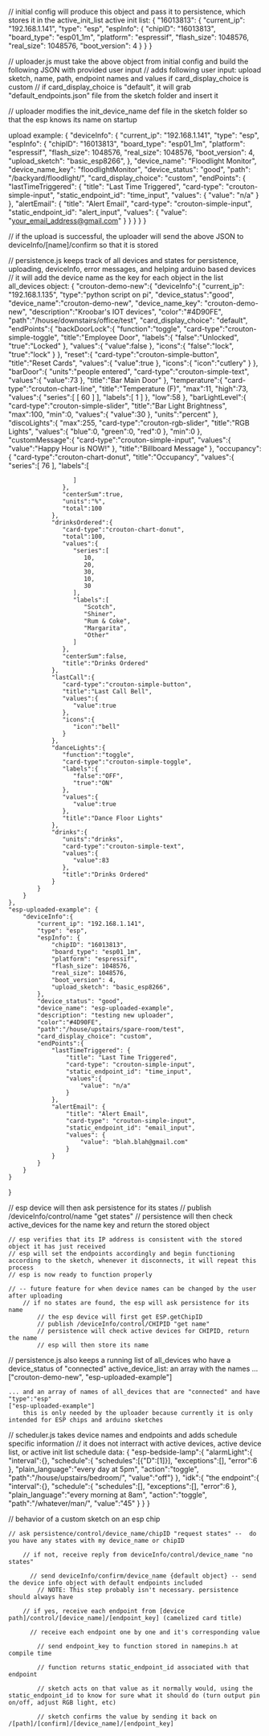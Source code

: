 // initial config will produce this object and pass it to persistence, which stores it in the active_init_list
active init list:
{
  "16013813": {
	"current_ip": "192.168.1.141",
	"type": "esp",
    "espInfo": {
   		"chipID": "16013813",
		"board_type": "esp01_1m",
		"platform": "espressif",
		"flash_size": 1048576,
		"real_size": 1048576,
		"boot_version": 4
    }
  }
}


// uploader.js must take the above object from initial config and build the following JSON with provided user input
// adds following user input: upload sketch, name, path, endpoint names and values if card_display_choice is custom
// if card_display_choice is "default", it will grab "default_endpoints.json" file from the sketch folder and insert it

// uploader modifies the init_device_name def file in the sketch folder so that the esp knows its name on startup

upload example:
{
  "deviceInfo": {
	"current_ip": "192.168.1.141",
	"type": "esp",
    "espInfo": {
   		"chipID": "16013813",
		"board_type": "esp01_1m",
		"platform": "espressif",
		"flash_size": 1048576,
		"real_size": 1048576,
		"boot_version": 4,
    	"upload_sketch": "basic_esp8266",
    },
    "device_name": "Floodlight Monitor",
    "device_name_key": "floodlightMonitor",
    "device_status": "good",
    "path": "/backyard/floodlight/",
    "card_display_choice": "custom",
    "endPoints": {
      "lastTimeTriggered": {
        "title": "Last Time Triggered",
        "card-type": "crouton-simple-input",
        "static_endpoint_id": "time_input",
        "values": {
          "value": "n/a"
        }
      },
      "alertEmail": {
        "title": "Alert Email",
        "card-type": "crouton-simple-input",
        "static_endpoint_id": "alert_input",
        "values": {
          "value": "your_email_address@gmail.com"
        }
      }
    }
  }	
}

// if the upload is successful, the uploader will send the above JSON to deviceInfo/[name]/confirm so that it is stored


// persistence.js keeps track of all devices and states for persistence, uploading, deviceInfo, error messages, and helping arduino based devices
// it will add the device name as the key for each object in the list
all_devices object:
{
	"crouton-demo-new":{
		"deviceInfo":{
			"current_ip": "192.168.1.135",
			"type":"python script on pi",
			"device_status":"good",
			"device_name":"crouton-demo-new",
			"device_name_key": "crouton-demo-new",
			"description":"Kroobar's IOT devices",
			"color":"#4D90FE",
			"path":"/house/downstairs/office/test",
			"card_display_choice": "default",
			"endPoints":{
				"backDoorLock":{
				   "function":"toggle",
				   "card-type":"crouton-simple-toggle",
				   "title":"Employee Door",
				   "labels":{
				      "false":"Unlocked",
				      "true":"Locked"
				   },
				   "values":{
				      "value":false
				   },
				   "icons":{
				      "false":"lock",
				      "true":"lock"
				   }
				},
				"reset":{
				   "card-type":"crouton-simple-button",
				   "title":"Reset Cards",
				   "values":{
				      "value":true
				   },
				   "icons":{
				      "icon":"cutlery"
				   }
				},
				"barDoor":{
				   "units":"people entered",
				   "card-type":"crouton-simple-text",
				   "values":{
				      "value":73
				   },
				   "title":"Bar Main Door"
				},
				"temperature":{
				   "card-type":"crouton-chart-line",
				   "title":"Temperature (F)",
				   "max":11,
				   "high":73,
				   "values":{
				      "series":[
				         [
				            60
				         ]
				      ],
				      "labels":[
				         1
				      ]
				   },
				   "low":58
				},
				"barLightLevel":{
				   "card-type":"crouton-simple-slider",
				   "title":"Bar Light Brightness",
				   "max":100,
				   "min":0,
				   "values":{
				      "value":30
				   },
				   "units":"percent"
				},
				"discoLights":{
				   "max":255,
				   "card-type":"crouton-rgb-slider",
				   "title":"RGB Lights",
				   "values":{
				      "blue":0,
				      "green":0,
				      "red":0
				   },
				   "min":0
				},
				"customMessage":{
				   "card-type":"crouton-simple-input",
				   "values":{
				      "value":"Happy Hour is NOW!"
				   },
				   "title":"Billboard Message"
				},
				"occupancy":{
				   "card-type":"crouton-chart-donut",
				   "title":"Occupancy",
				   "values":{
				      "series":[
				         76
				      ],
				      "labels":[

				      ]
				   },
				   "centerSum":true,
				   "units":"%",
				   "total":100
				},
				"drinksOrdered":{
				   "card-type":"crouton-chart-donut",
				   "total":100,
				   "values":{
				      "series":[
				         10,
				         20,
				         30,
				         10,
				         30
				      ],
				      "labels":[
				         "Scotch",
				         "Shiner",
				         "Rum & Coke",
				         "Margarita",
				         "Other"
				      ]
				   },
				   "centerSum":false,
				   "title":"Drinks Ordered"
				},
				"lastCall":{
				   "card-type":"crouton-simple-button",
				   "title":"Last Call Bell",
				   "values":{
				      "value":true
				   },
				   "icons":{
				      "icon":"bell"
				   }
				},
				"danceLights":{
				   "function":"toggle",
				   "card-type":"crouton-simple-toggle",
				   "labels":{
				      "false":"OFF",
				      "true":"ON"
				   },
				   "values":{
				      "value":true
				   },
				   "title":"Dance Floor Lights"
				},
				"drinks":{
				   "units":"drinks",
				   "card-type":"crouton-simple-text",
				   "values":{
				      "value":83
				   },
				   "title":"Drinks Ordered"
				}
			}
		}
	},
	"esp-uploaded-example": {
		"deviceInfo":{
			"current_ip": "192.168.1.141",
			"type": "esp",
			"espInfo": {
				"chipID": "16013813",
				"board_type": "esp01_1m",
				"platform": "espressif",
				"flash_size": 1048576,
				"real_size": 1048576,
				"boot_version": 4,
				"upload_sketch": "basic_esp8266",
    		},
			"device_status": "good",
			"device_name": "esp-uploaded-example",
			"description": "testing new uploader",
			"color":"#4D90FE",
			"path":"/house/upstairs/spare-room/test",
			"card_display_choice": "custom",
			"endPoints":{
				"lastTimeTriggered": {
					"title": "Last Time Triggered",
					"card-type": "crouton-simple-input",
					"static_endpoint_id": "time_input",
					"values":{
						"value": "n/a"
					}
				},
				"alertEmail": {
					"title": "Alert Email",
					"card-type": "crouton-simple-input",
					"static_endpoint_id": "email_input",
					"values": {
						"value": "blah.blah@gmail.com"
					}
				}
			}
		}
	}
}

// esp device will then ask persistence for its states
	// publish /deviceInfo/control/name "get states"
	// persistence will then check active_devices for the name key and return the stored object
	
	// esp verifies that its IP address is consistent with the stored object it has just received
	// esp will set the endpoints accordingly and begin functioning according to the sketch, whenever it disconnects, it will repeat this process
	// esp is now ready to function properly

	// -- future feature for when device names can be changed by the user after uploading
		// if no states are found, the esp will ask persistence for its name
			// the esp device will first get ESP.getChipID
			// publish /deviceInfo/control/CHIPID "get name"
			// persistence will check active devices for CHIPID, return the name
			// esp will then store its name


// persistence.js also keeps a running list of all_devices who have a device_status of "connected"
active_device_list:
	an array with the names ...
	["crouton-demo-new", "esp-uploaded-example"]

	... and an array of names of all_devices that are "connected" and have "type":"esp" 
	["esp-uploaded-example"]
		this is only needed by the uploader because currently it is only intended for ESP chips and arduino sketches

// scheduler.js takes device names and endpoints and adds schedule specific information
// it does not interract with active devices, active device list, or active init list
schedule data:
{
	"esp-bedside-lamp":{
		"alarmLight":{
			"interval":{},
			"schedule":{
				"schedules":[{"D":[1]}],
				"exceptions":[],
				"error":6
			},
		"plain_language":"every day at 5pm",
		"action":"toggle",
		"path":"/house/upstairs/bedroom/",
		"value":"off"}
	},
	"idk":{
		"the endpoint":{
			"interval":{},
			"schedule":{
				"schedules":[],
				"exceptions":[],
				"error":6
			},
		"plain_language":"every morning at 8am",
		"action":"toggle",
		"path":"/whatever/man/",
		"value":"45"
		}
	}
}

// behavior of a custom sketch on an esp chip
	
	// ask persistence/control/device_name/chipID "request states" --  do you have any states with my device_name or chipID
	
	    // if not, receive reply from deviceInfo/control/device_name "no states" 

	      // send deviceInfo/confirm/device_name {default object} -- send the device info object with default endpoints included
	        // NOTE: This step probably isn't necessary. persistence should always have 

	    // if yes, receive each endpoint from [device path]/control/[device_name]/[endpoint_key] (camelized card title) 

	      // receive each endpoint one by one and it's corresponding value

	        // send endpoint_key to function stored in namepins.h at compile time
	        
	        // function returns static_endpoint_id associated with that endpoint
	    
	        // sketch acts on that value as it normally would, using the static_endpoint_id to know for sure what it should do (turn output pin on/off, adjust RGB light, etc)
	        
	        // sketch confirms the value by sending it back on /[path]/[confirm]/[device_name]/[endpoint_key]